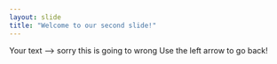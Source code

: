 ```yaml
---
layout: slide
title: "Welcome to our second slide!"
---
```

Your text --> sorry this is going to wrong
Use the left arrow to go back!
